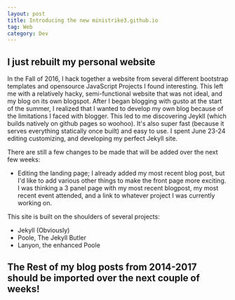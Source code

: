 ```yaml
---
layout: post
title: Introducing the new ministrike3.github.io
tag: Web
category: Dev
---
```

## I just rebuilt my personal website

In the Fall of 2016, I hack together a website from several different bootstrap templates and opensource JavaScript Projects I found interesting. 
This left me with a relatively hacky, semi-functional website that was not ideal, and my blog on its own blogspot. 
After I began blogging with gusto at the start of the summer, I realized that I wanted to develop my own blog because of the limitations I faced with blogger. 
This led to me discovering Jeykll (which builds natively on github pages so woohoo).
 It's also super fast (because it serves everything statically once built) and easy to use. 
I spent June 23-24 editing customizing, and developing my perfect Jekyll site. 

There are still a few changes to be made that will be added over the next few weeks:
* Editing the landing page; I already added my most recent blog post, but I'd like to add various other things to make the front page more exciting. I was thinking a 3 panel page with my most recent blogpost, my most recent event attended, and a link to whatever project I was currently working on. 

This site is built on the shoulders of several projects:
* Jekyll (Obviously)
* Poole, The Jekyll Butler
* Lanyon, the enhanced Poole

## The Rest of my blog posts from 2014-2017 should be imported over the next couple of weeks!